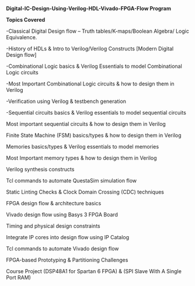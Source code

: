**Digital-IC-Design-Using-Verilog-HDL-Vivado-FPGA-Flow Program**

****Topics Covered****

-Classical Digital Design flow – Truth tables/K-maps/Boolean Algebra/ Logic Equivalence.

-History of HDLs & Intro to Verilog/Verilog Constructs [Modern Digital Design flow]

-Combinational Logic basics & Verilog Essentials to model Combinational Logic circuits

-Most Important Combinational Logic circuits & how to design them in Verilog

-Verification using Verilog & testbench generation

-Sequential circuits basics & Verilog essentials to model sequential circuits

Most important sequential circuits & how to design them in Verilog

Finite State Machine (FSM) basics/types & how to design them in Verilog

Memories basics/types & Verilog essentials to model memories

Most Important memory types & how to design them in Verilog

Verilog synthesis constructs

Tcl commands to automate QuestaSim simulation flow

Static Linting Checks & Clock Domain Crossing (CDC) techniques

FPGA design flow & architecture basics

Vivado design flow using Basys 3 FPGA Board

Timing and physical design constraints

Integrate IP cores into design flow using IP Catalog

Tcl commands to automate Vivado design flow

FPGA-based Prototyping & Partitioning Challenges

Course Project (DSP48A1 for Spartan 6 FPGA) & (SPI Slave With A Single Port RAM)
